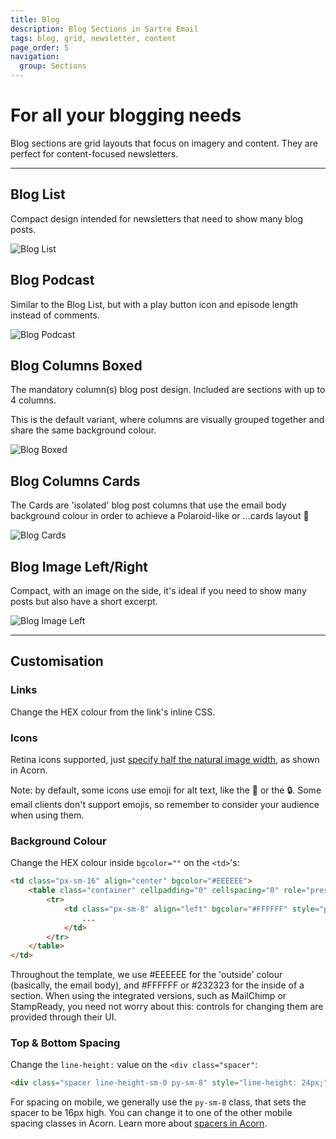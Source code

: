 ```yaml
---
title: Blog
description: Blog Sections in Sartre Email
tags: blog, grid, newsletter, content
page_order: 5
navigation:
  group: Sections
---
```


# For all your blogging needs

Blog sections are grid layouts that focus on imagery and content. They are perfect for content-focused newsletters.

---

## Blog List

Compact design intended for newsletters that need to show many blog posts.

![Blog List](/img/email/sartre/sections/blog-list.png)

## Blog Podcast

Similar to the Blog List, but with a play button icon and episode length instead of comments.

![Blog Podcast](/img/email/sartre/sections/blog-podcast.png)

## Blog Columns Boxed

The mandatory column(s) blog post design. Included are sections with up to 4 columns.

This is the default variant, where columns are visually grouped together and share the same background colour.

![Blog Boxed](/img/email/sartre/sections/blog-columns-boxed.jpg)

## Blog Columns Cards

The Cards are 'isolated' blog post columns that use the email body background colour in order to achieve a Polaroid-like or ...cards layout 🙂

![Blog Cards](/img/email/sartre/sections/blog-columns-cards.jpg)

## Blog Image Left/Right

Compact, with an image on the side, it's ideal if you need to show many posts but also have a short excerpt.

![Blog Image Left](/img/email/sartre/sections/blog-image-left.jpg)

---

## Customisation

### Links

Change the HEX colour from the link's inline CSS.

### Icons

Retina icons supported, just [specify half the natural image width](https://docs.thememountain.com/acorn/images), as shown in Acorn.

Note: by default, some icons use emoji for alt text, like the 💭 or the 🔒. Some email clients don't support emojis, so remember to consider your audience when using them.

### Background Colour

Change the HEX colour inside `bgcolor=""` on the `<td>`'s:

```html
<td class="px-sm-16" align="center" bgcolor="#EEEEEE">
    <table class="container" cellpadding="0" cellspacing="0" role="presentation" width="600">
        <tr>
            <td class="px-sm-8" align="left" bgcolor="#FFFFFF" style="padding: 0 24px;">
                ...
            </td>
        </tr>
    </table>
</td>
```

Throughout the template, we use #EEEEEE for the 'outside' colour (basically, the email body), and #FFFFFF or #232323 for the inside of a section. When using the integrated versions, such as MailChimp or StampReady, you need not worry about this: controls for changing them are provided through their UI.

### Top & Bottom Spacing

Change the `line-height:` value on the `<div class="spacer"`: 

```html
<div class="spacer line-height-sm-0 py-sm-8" style="line-height: 24px;">&zwnj;</div>
```

For spacing on mobile, we generally use the `py-sm-8` class, that sets the spacer to be 16px high. You can change it to one of the other mobile spacing classes in Acorn. Learn more about [spacers in Acorn](https://docs.thememountain.com/acorn/utilities/spacing).


